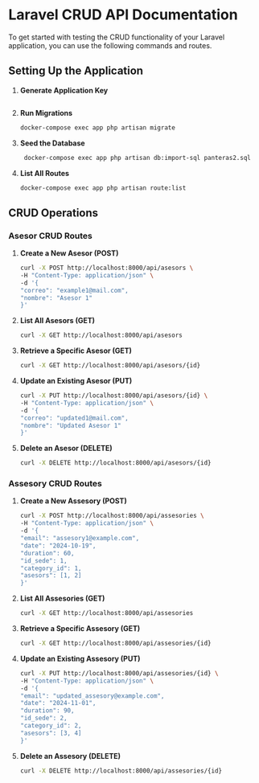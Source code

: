 # Laravel CRUD API Documentation

To get started with testing the CRUD functionality of your Laravel application, you can use the following commands and
routes.

## Setting Up the Application

1. **Generate Application Key**

   ```bash

   ```
2. **Run Migrations**

   ```bash
   docker-compose exec app php artisan migrate
   ```
3. **Seed the Database**

   ```bash
    docker-compose exec app php artisan db:import-sql panteras2.sql
   ```
4. **List All Routes**

   ```bash
   docker-compose exec app php artisan route:list
   ```

## CRUD Operations

### Asesor CRUD Routes

1. **Create a New Asesor (POST)**

   ```bash
   curl -X POST http://localhost:8000/api/asesors \
   -H "Content-Type: application/json" \
   -d '{
   "correo": "example1@mail.com",
   "nombre": "Asesor 1"
   }'
   ```
2. **List All Asesors (GET)**

   ```bash
   curl -X GET http://localhost:8000/api/asesors
   ```
3. **Retrieve a Specific Asesor (GET)**

   ```bash
   curl -X GET http://localhost:8000/api/asesors/{id}
   ```
4. **Update an Existing Asesor (PUT)**

   ```bash
   curl -X PUT http://localhost:8000/api/asesors/{id} \
   -H "Content-Type: application/json" \
   -d '{
   "correo": "updated1@mail.com",
   "nombre": "Updated Asesor 1"
   }'
   ```
5. **Delete an Asesor (DELETE)**

   ```bash
   curl -X DELETE http://localhost:8000/api/asesors/{id}
   ```

### Assesory CRUD Routes

1. **Create a New Assesory (POST)**

   ```bash
   curl -X POST http://localhost:8000/api/assesories \
   -H "Content-Type: application/json" \
   -d '{
   "email": "assesory1@example.com",
   "date": "2024-10-19",
   "duration": 60,
   "id_sede": 1,
   "category_id": 1,
   "asesors": [1, 2]
   }'
   ```
2. **List All Assesories (GET)**

   ```bash
   curl -X GET http://localhost:8000/api/assesories
   ```
3. **Retrieve a Specific Assesory (GET)**

   ```bash
   curl -X GET http://localhost:8000/api/assesories/{id}
   ```
4. **Update an Existing Assesory (PUT)**

   ```bash
   curl -X PUT http://localhost:8000/api/assesories/{id} \
   -H "Content-Type: application/json" \
   -d '{
   "email": "updated_assesory@example.com",
   "date": "2024-11-01",
   "duration": 90,
   "id_sede": 2,
   "category_id": 2,
   "asesors": [3, 4]
   }'
   ```
5. **Delete an Assesory (DELETE)**

   ```bash
   curl -X DELETE http://localhost:8000/api/assesories/{id}
   ```

